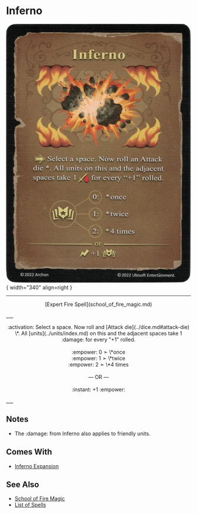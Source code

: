 # Inferno

![Inferno](../assets/spells-inferno.webp){ width="340" align=right }

___
<p style="text-align: center;" markdown>[Expert Fire Spell](school_of_fire_magic.md)</p>
___
<p style="text-align: center;" markdown>:activation: Select a space. Now roll and [Attack die](../dice.md#attack-die) \*. All [units](../units/index.md) on this and the adjacent spaces take 1 :damage: for every "+1" rolled.<br><br>:empower: 0 ➣ \*once<br>:empower: 1 ➣ \*twice<br>:empower: 2 ➣ \*4 times<br><br>— OR —<br><br>:instant: +1 :empower:</p>
___


## Notes

- The :damage: from Inferno also applies to friendly units.


## Comes With

- [Inferno Expansion](../content/inferno_expansion.md)


## See Also

- [School of Fire Magic](school_of_fire_magic.md)
- [List of Spells](index.md)
